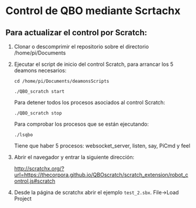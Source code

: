 # Control de QBO mediante Scrtachx

## Para actualizar el control por Scratch:

1. Clonar o descomprimir el repositorio sobre el directorio /home/pi/Documents

1. Ejecutar el script de inicio del control Scratch, para arrancar los 5 deamons necesarios:

	`cd /home/pi/Documents/deamonsScripts`
	 
	`./QBO_scratch start` 
    
    Para detener todos los procesos asociados al control Scratch:
	
	`./QBO_scratch stop`
    
    Para comprobar los procesos que se están ejecutando:
	
	`./lsqbo`
    
    Tiene que haber 5 procesos:  websocket_server, listen, say, PiCmd y feel

1. Abrir el navegador y entrar la siguiente dirección:

	<http://scratchx.org/?url=https://thecorpora.github.io/QBOscratch/scratch_extension/robot_control.js#scratch>

1. Desde la página de scratchx abrir el ejemplo `test_2.sbx`.  File->Load Project

